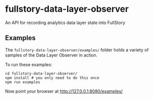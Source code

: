 # fullstory-data-layer-observer
An API for recording analytics data layer state into FullStory

## Examples

The `fullstory-data-layer-observer/examples/` folder holds a variety of samples of the Data Layer Observer in action.

To run these examples:

	cd fullstory-data-layer-observer/
	npm install # you only need to do this once
	npm run examples

Now point your browser at http://127.0.0.1:8080/examples/

